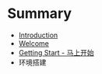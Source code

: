 # Summary

* [Introduction](README.md)
* [Welcome](welcome.md)
* [Getting Start - 马上开始](getting-start.md)
* 环境搭建

